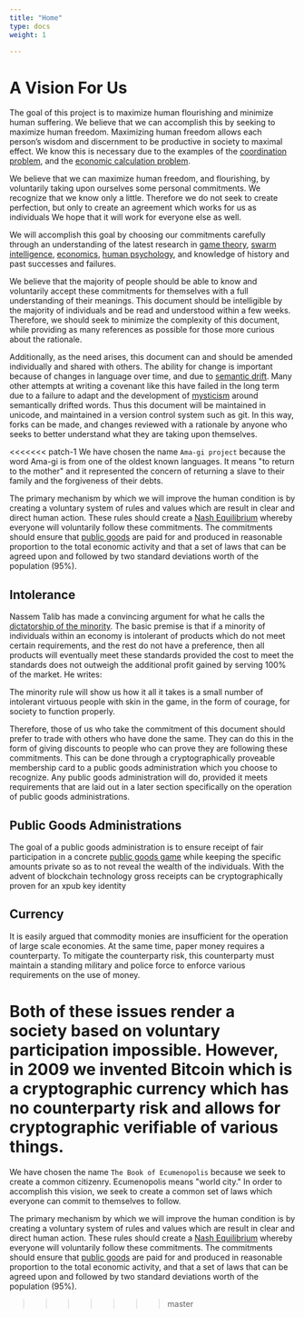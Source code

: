 ```yaml
---
title: "Home"
type: docs
weight: 1

---
```


# A Vision For Us

The goal of this project is to maximize human flourishing and minimize human suffering.  We believe that we can accomplish this by seeking to maximize human freedom.  Maximizing human freedom allows each person’s wisdom and discernment to be productive in society to maximal effect.  We know this is necessary due to the examples of the [coordination problem](https://www.econlib.org/library/Essays/rdPncl.html?chapter_num=2#book-reader), and the [economic calculation problem](https://en.wikipedia.org/wiki/Economic_calculation_problem).

We believe that we can maximize human freedom, and flourishing, by voluntarily taking upon ourselves some personal commitments.  We recognize that we know only a little.  Therefore we do not seek to create perfection, but only to create an agreement which works for us as individuals  We hope that it will work for everyone else as well.

We will accomplish this goal by choosing our commitments carefully through an understanding of the latest research in [game theory](https://en.wikipedia.org/wiki/Game_theory), [swarm intelligence](https://en.wikipedia.org/wiki/Swarm_intelligence), [economics](https://en.wikipedia.org/wiki/Economics), [human psychology](https://en.wikipedia.org/wiki/Psychology), and knowledge of history and past successes and failures.

We believe that the majority of people should be able to know and voluntarily accept these commitments for themselves with a full understanding of their meanings.  This document should be intelligible by the majority of individuals and be read and understood within a few weeks.  Therefore, we should seek to minimize the complexity of this document, while providing as many references as possible for those more curious about the rationale.

Additionally, as the need arises, this document can and should be amended individually and shared with others.  The ability for change is important because of changes in language over time, and due to [semantic drift](https://en.wikipedia.org/wiki/Semantic_change).  Many other attempts at writing a covenant like this have failed in the long term due to a failure to adapt and the development of [mysticism](https://en.wikipedia.org/wiki/Mysticism) around semantically drifted words.  Thus this document will be maintained in unicode, and maintained in a version control system such as git.  In this way, forks can be made, and changes reviewed with a rationale by anyone who seeks to better understand what they are taking upon themselves.

<<<<<<< patch-1
We have chosen the name `Ama-gi project` because the word Ama-gi is from one of the oldest known languages.  It means "to return to the mother" and it represented the concern of returning a slave to their family and the forgiveness of their debts.

The primary mechanism by which we will improve the human condition is by creating a voluntary system of rules and values which are result in clear and direct human action.   These rules should create a [Nash Equilibrium](https://en.wikipedia.org/wiki/Nash_equilibrium) whereby everyone will voluntarily follow these commitments.  The commitments should ensure that [public goods](https://en.wikipedia.org/wiki/Public_good)  are paid for and produced in reasonable proportion to the total economic activity and that a set of laws that can be agreed upon and followed by two standard deviations worth of the population (95%).

## Intolerance

Nassem Talib has made a convincing argument for what he calls the [dictatorship of the minority](https://medium.com/incerto/the-most-intolerant-wins-the-dictatorship-of-the-small-minority-3f1f83ce4e15).  The basic premise is that if a minority of individuals within an economy is intolerant of products which do not meet certain requirements, and the rest do not have a preference, then all products will eventually meet these standards provided the cost to meet the standards does not outweigh the additional profit gained by serving 100% of the market.  He writes:

The minority rule will show us how it all it takes is a small number of intolerant virtuous people with skin in the game, in the form of courage, for society to function properly.

Therefore, those of us who take the commitment of this document should prefer to trade with others who have done the same.  They can do this in the form of giving discounts to people who can prove they are following these commitments.  This can be done through a cryptographically proveable membership card to a public goods administration which you choose to recognize.  Any public goods administration will do, provided it meets requirements that are laid out in a later section specifically on the operation of public goods administrations.

## Public Goods Administrations

The goal of a public goods administration is to ensure receipt of fair participation in a concrete [public goods game](https://en.wikipedia.org/wiki/Public_goods_game) while keeping the specific amounts private so as to not reveal the wealth of the individuals. With the advent of blockchain technology gross receipts can be cryptographically proven for an xpub key identity

## Currency

It is easily argued that commodity monies are insufficient for the operation of large scale economies.  At the same time, paper money requires a counterparty.  To mitigate the counterparty risk, this counterparty must maintain a standing military and police force to enforce various requirements on the use of money.

Both of these issues render a society based on voluntary participation impossible.  However, in 2009 we invented Bitcoin which is a cryptographic currency which has no counterparty risk and allows for cryptographic verifiable of various things.
=======
We have chosen the name `The Book of Ecumenopolis` because we seek to create a common citizenry.  Ecumenopolis means "world city."  In order to accomplish this vision, we seek to create a common set of laws which everyone can commit to themselves to follow.

The primary mechanism by which we will improve the human condition is by creating a voluntary system of rules and values which are result in clear and direct human action.   These rules should create a [Nash Equilibrium](https://en.wikipedia.org/wiki/Nash_equilibrium) whereby everyone will voluntarily follow these commitments.  The commitments should ensure that [public goods](https://en.wikipedia.org/wiki/Public_good)  are paid for and produced in reasonable proportion to the total economic activity, and that a set of laws that can be agreed upon and followed by two standard deviations worth of the population (95%).
>>>>>>> master
